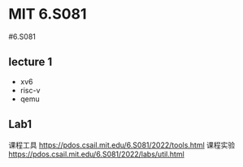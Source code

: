 # MIT 6.S081
#6.S081

## lecture 1

- xv6
- risc-v
- qemu



## Lab1

课程工具 https://pdos.csail.mit.edu/6.S081/2022/tools.html
课程实验 https://pdos.csail.mit.edu/6.S081/2022/labs/util.html
